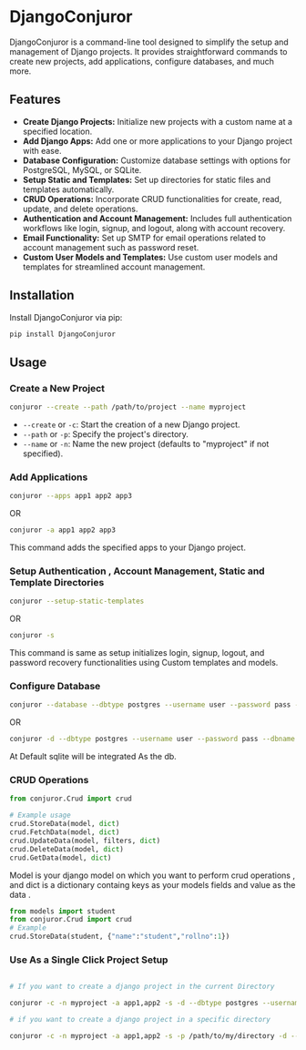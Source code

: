 # DjangoConjuror

DjangoConjuror is a command-line tool designed to simplify the setup and management of Django projects. It provides straightforward commands to create new projects, add applications, configure databases, and much more.

## Features

- **Create Django Projects:** Initialize new projects with a custom name at a specified location.
- **Add Django Apps:** Add one or more applications to your Django project with ease.
- **Database Configuration:** Customize database settings with options for PostgreSQL, MySQL, or SQLite.
- **Setup Static and Templates:** Set up directories for static files and templates automatically.
- **CRUD Operations:** Incorporate CRUD functionalities for create, read, update, and delete operations.
- **Authentication and Account Management:** Includes full authentication workflows like login, signup, and logout, along with account recovery.
- **Email Functionality:** Set up SMTP for email operations related to account management such as password reset.
- **Custom User Models and Templates:** Use custom user models and templates for streamlined account management.

## Installation

Install DjangoConjuror via pip:

```bash
pip install DjangoConjuror
```

## Usage

### Create a New Project

```bash
conjuror --create --path /path/to/project --name myproject
```

- `--create` or `-c`: Start the creation of a new Django project.
- `--path` or `-p`: Specify the project's directory.
- `--name` or `-n`: Name the new project (defaults to "myproject" if not specified).

### Add Applications

```bash
conjuror --apps app1 app2 app3
```
OR

```bash
conjuror -a app1 app2 app3
```

This command adds the specified apps to your Django project.

### Setup Authentication , Account Management, Static and Template Directories

```bash
conjuror --setup-static-templates
```
OR

```bash
conjuror -s
```
This command is same as setup  initializes login, signup, logout, and password recovery functionalities using Custom templates and models.

### Configure Database

```bash
conjuror --database --dbtype postgres --username user --password pass --dbname dbname --host localhost --port 5432
```
OR

```bash
conjuror -d --dbtype postgres --username user --password pass --dbname dbname --host localhost --port 5432
```

At Default sqlite will be integrated As the db.

### CRUD Operations

```python
from conjuror.Crud import crud

# Example usage
crud.StoreData(model, dict)
crud.FetchData(model, dict)
crud.UpdateData(model, filters, dict)
crud.DeleteData(model, dict)
crud.GetData(model, dict)
```

Model is your django model on which you want to perform crud operations , and dict is a dictionary containg keys as your models fields and value as the data . 

```python
from models import student
from conjuror.Crud import crud
# Example 
crud.StoreData(student, {"name":"student","rollno":1})
```

### Use As a Single Click Project Setup

```bash

# If you want to create a django project in the current Directory

conjuror -c -n myproject -a app1,app2 -s -d --dbtype postgres --username user --password pass --dbname dbname --host localhost --port 5432

# if you want to create a django project in a specific directory 

conjuror -c -n myproject -a app1,app2 -s -p /path/to/my/directory -d --dbtype postgres --username user --password pass --dbname dbname --host localhost --port 5432

```